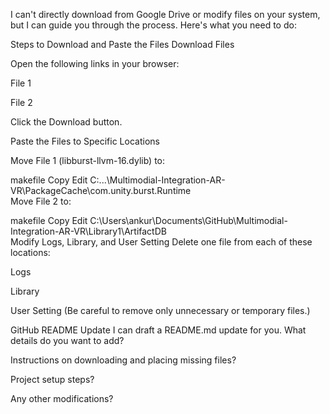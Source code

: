 I can't directly download from Google Drive or modify files on your system, but I can guide you through the process. Here's what you need to do:

Steps to Download and Paste the Files
Download Files

Open the following links in your browser:

File 1

File 2

Click the Download button.

Paste the Files to Specific Locations

Move File 1 (libburst-llvm-16.dylib) to:

makefile
Copy
Edit
C:\...\Multimodial-Integration-AR-VR\PackageCache\com.unity.burst\.Runtime\
Move File 2 to:

makefile
Copy
Edit
C:\Users\ankur\Documents\GitHub\Multimodial-Integration-AR-VR\Library1\ArtifactDB\
Modify Logs, Library, and User Setting
Delete one file from each of these locations:

Logs

Library

User Setting (Be careful to remove only unnecessary or temporary files.)

GitHub README Update
I can draft a README.md update for you. What details do you want to add?

Instructions on downloading and placing missing files?

Project setup steps?

Any other modifications?
